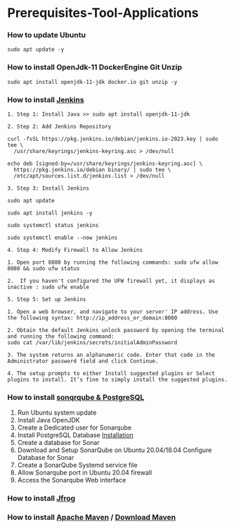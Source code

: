 # Prerequisites-Tool-Applications

### How to update Ubuntu 
```
sudo apt update -y
```

### How to install OpenJdk-11 DockerEngine Git Unzip 
```
sudo apt install openjdk-11-jdk docker.io git unzip -y
```

### How to install [Jenkins](https://phoenixnap.com/kb/install-jenkins-ubuntu)

```
1. Step 1: Install Java >> sudo apt install openjdk-11-jdk
```
```
2. Step 2: Add Jenkins Repository

curl -fsSL https://pkg.jenkins.io/debian/jenkins.io-2023.key | sudo tee \
  /usr/share/keyrings/jenkins-keyring.asc > /dev/null

echo deb [signed-by=/usr/share/keyrings/jenkins-keyring.asc] \
  https://pkg.jenkins.io/debian binary/ | sudo tee \
  /etc/apt/sources.list.d/jenkins.list > /dev/null
```
```
3. Step 3: Install Jenkins

sudo apt update

sudo apt install jenkins -y

sudo systemctl status jenkins

sudo systemctl enable --now jenkins

```
```
4. Step 4: Modify Firewall to Allow Jenkins

1. Open port 8080 by running the following commands: sudo ufw allow 8080 && sudo ufw status

2.  If you haven't configured the UFW firewall yet, it displays as inactive : sudo ufw enable
```
```
5. Step 5: Set up Jenkins

1. Open a web browser, and navigate to your server' IP address. Use the following syntax: http://ip_address_or_domain:8080

2. Obtain the default Jenkins unlock password by opening the terminal and running the following command:
sudo cat /var/lib/jenkins/secrets/initialAdminPassword

3. The system returns an alphanumeric code. Enter that code in the Administrator password field and click Continue.

4. The setup prompts to either Install suggested plugins or Select plugins to install. It’s fine to simply install the suggested plugins.
```

### How to install [sonqrqube & PostgreSQL](https://linux.how2shout.com/install-sonarqube-on-ubuntu-20-04-18-04-server/)

1. Run Ubuntu system update
2. Install Java OpenJDK
3. Create a Dedicated user for Sonarqube
3. Install PostgreSQL Database [Installation](https://ubuntu.com/server/docs/databases-postgresql)
4. Create a database for Sonar
5. Download and Setup SonarQube on Ubuntu 20.04/18.04
Configure Database for Sonar
6. Create a SonarQube Systemd service file
7. Allow Sonarqube port in Ubuntu 20.04 firewall
8. Access the Sonarqube Web interface

### How to install [Jfrog](https://computingforgeeks.com/how-to-install-jfrog-artifactory-on-ubuntu/?expand_article=1)

### How to install [Apache Maven](https://www.digitalocean.com/community/tutorials/install-maven-linux-ubuntu) /  [Download Maven](https://maven.apache.org/download.cgi)
